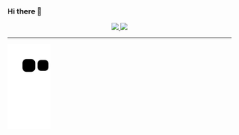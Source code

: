 ### Hi there 👋

<!--
**Thiagolp7/thiagolp7** is a ✨ _special_ ✨ repository because its `README.md` (this file) appears on your GitHub profile.

Here are some ideas to get you started:

- 🔭 I’m currently working on ...
- 🌱 I’m currently learning ...
- 👯 I’m looking to collaborate on ...
- 🤔 I’m looking for help with ...
- 💬 Ask me about ...
- 📫 How to reach me: ...
- 😄 Pronouns: ...
- ⚡ Fun fact: ...
-->

<div align="center">
  <a href="https://github.com/thiagolp7">
  <img height="180em" src="https://github-readme-stats.vercel.app/api?username=thiagolp7&show_icons=true&theme=nightowl&include_all_commits=true&count_private=true"/>
  <img height="180em" src="https://github-readme-stats.vercel.app/api/top-langs/?username=thiagolp7&layout=compact&langs_count=7&theme=nightowl"/>
</div>

---
  
 ![Snake animation](https://github.com/rafaballerini/rafaballerini/blob/output/github-contribution-grid-snake.svg)
